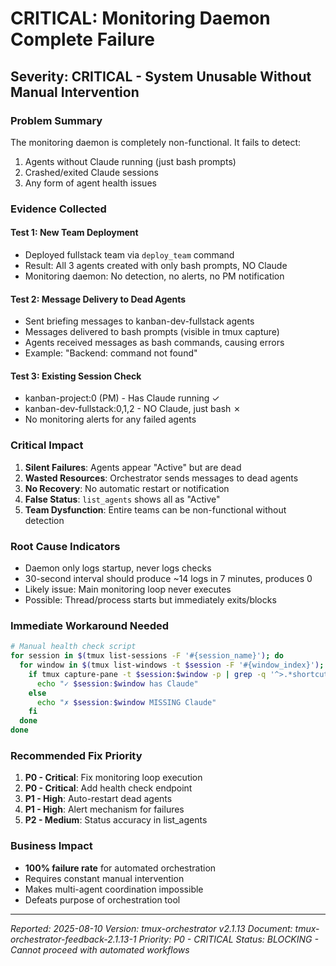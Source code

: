 # CRITICAL: Monitoring Daemon Complete Failure

## Severity: CRITICAL - System Unusable Without Manual Intervention

### Problem Summary
The monitoring daemon is completely non-functional. It fails to detect:
1. Agents without Claude running (just bash prompts)
2. Crashed/exited Claude sessions
3. Any form of agent health issues

### Evidence Collected

#### Test 1: New Team Deployment
- Deployed fullstack team via `deploy_team` command
- Result: All 3 agents created with only bash prompts, NO Claude
- Monitoring daemon: No detection, no alerts, no PM notification

#### Test 2: Message Delivery to Dead Agents
- Sent briefing messages to kanban-dev-fullstack agents
- Messages delivered to bash prompts (visible in tmux capture)
- Agents received messages as bash commands, causing errors
- Example: "Backend: command not found"

#### Test 3: Existing Session Check
- kanban-project:0 (PM) - Has Claude running ✓
- kanban-dev-fullstack:0,1,2 - NO Claude, just bash ✗
- No monitoring alerts for any failed agents

### Critical Impact
1. **Silent Failures**: Agents appear "Active" but are dead
2. **Wasted Resources**: Orchestrator sends messages to dead agents
3. **No Recovery**: No automatic restart or notification
4. **False Status**: `list_agents` shows all as "Active"
5. **Team Dysfunction**: Entire teams can be non-functional without detection

### Root Cause Indicators
- Daemon only logs startup, never logs checks
- 30-second interval should produce ~14 logs in 7 minutes, produces 0
- Likely issue: Main monitoring loop never executes
- Possible: Thread/process starts but immediately exits/blocks

### Immediate Workaround Needed
```bash
# Manual health check script
for session in $(tmux list-sessions -F '#{session_name}'); do
  for window in $(tmux list-windows -t $session -F '#{window_index}'); do
    if tmux capture-pane -t $session:$window -p | grep -q '^>.*shortcuts$'; then
      echo "✓ $session:$window has Claude"
    else
      echo "✗ $session:$window MISSING Claude"
    fi
  done
done
```

### Recommended Fix Priority
1. **P0 - Critical**: Fix monitoring loop execution
2. **P0 - Critical**: Add health check endpoint
3. **P1 - High**: Auto-restart dead agents
4. **P1 - High**: Alert mechanism for failures
5. **P2 - Medium**: Status accuracy in list_agents

### Business Impact
- **100% failure rate** for automated orchestration
- Requires constant manual intervention
- Makes multi-agent coordination impossible
- Defeats purpose of orchestration tool

---
*Reported: 2025-08-10*
*Version: tmux-orchestrator v2.1.13*
*Document: tmux-orchestrator-feedback-2.1.13-1*
*Priority: P0 - CRITICAL*
*Status: BLOCKING - Cannot proceed with automated workflows*
